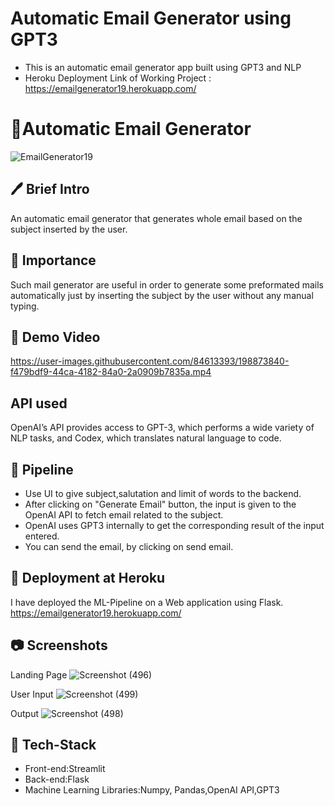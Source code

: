 # Automatic Email Generator using GPT3
- This is an automatic email generator app built using GPT3 and NLP 
- Heroku Deployment Link of Working Project : https://emailgenerator19.herokuapp.com/

# 📧Automatic Email Generator
![EmailGenerator19](https://user-images.githubusercontent.com/84613393/198873168-4489c84d-60dc-475f-bb1d-693660cf9f50.png)

## 🖊 Brief Intro 
An automatic email generator that generates whole email based on the subject inserted by the user.

## 📌 Importance 
Such mail generator are useful in order to generate some preformated mails automatically just by inserting the subject by the user without any manual typing.

## 🎥 Demo Video 
https://user-images.githubusercontent.com/84613393/198873840-f479bdf9-44ca-4182-84a0-2a0909b7835a.mp4

## API used
OpenAI’s API provides access to GPT-3, which performs a wide variety of NLP tasks, and Codex, which translates natural language to code.

## 🔁 Pipeline 
<ul>
  <li> Use UI to give subject,salutation and limit of words to the backend. </li>
  <li> After clicking on "Generate Email" button, the input is given to the OpenAI API to fetch email related to the subject.</li>
  <li> OpenAI uses GPT3 internally to get the corresponding result of the input entered. </li>
  <li> You can send the email, by clicking on send email. </li>
</ul>

## 🎯 Deployment at Heroku
I have deployed the ML-Pipeline on a Web application using Flask.
https://emailgenerator19.herokuapp.com/

## 📷 Screenshots
Landing Page 
![Screenshot (496)](https://user-images.githubusercontent.com/84613393/198874393-dd7d507f-ba90-44bd-953a-4a549a5422d4.png)

User Input
![Screenshot (499)](https://user-images.githubusercontent.com/84613393/198874444-6fab3083-5d2c-435b-9fe3-45318cbc6166.png)

Output
![Screenshot (498)](https://user-images.githubusercontent.com/84613393/198874431-83331fce-390e-4ceb-b4e1-051a2ffab724.png)


 ## 🔨 Tech-Stack
 <ul>
  <li> Front-end:Streamlit </li>
  <li> Back-end:Flask </li>
  <li> Machine Learning Libraries:Numpy, Pandas,OpenAI API,GPT3</li>
 </ul>
